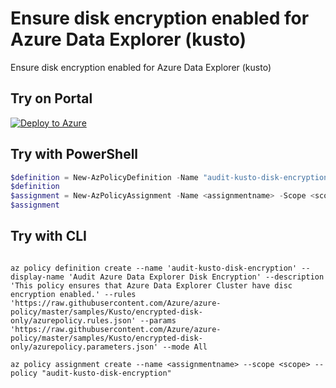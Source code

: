 # Ensure disk encryption enabled for Azure Data Explorer (kusto)

Ensure disk encryption enabled for Azure Data Explorer (kusto)

## Try on Portal

[![Deploy to Azure](http://azuredeploy.net/deploybutton.png)](https://portal.azure.com/#blade/Microsoft_Azure_Policy/CreatePolicyDefinitionBlade/uri/https%3A%2F%2Fraw.githubusercontent.com%2FAzure%2Fazure-policy%2Fmaster%2Fsamples%2FKusto%2Fencrypted-disk-only%2Fazurepolicy.json)

## Try with PowerShell

````powershell
$definition = New-AzPolicyDefinition -Name "audit-kusto-disk-encryption" -DisplayName "Audit Azure Data Explorer Disk Encryption" -description "This policy ensures that Azure Data Explorer Cluster have disc encryption enabled." -Policy 'https://raw.githubusercontent.com/Azure/azure-policy/master/samples/Storage/https-traffic-only/azurepolicy.rules.json' -Parameter 'https://raw.githubusercontent.com/Azure/azure-policy/master/samples/Storage/https-traffic-only/azurepolicy.parameters.json' -Mode All
$definition
$assignment = New-AzPolicyAssignment -Name <assignmentname> -Scope <scope>  -PolicyDefinition $definition
$assignment 
````



## Try with CLI

````cli

az policy definition create --name 'audit-kusto-disk-encryption' --display-name 'Audit Azure Data Explorer Disk Encryption' --description 'This policy ensures that Azure Data Explorer Cluster have disc encryption enabled.' --rules 'https://raw.githubusercontent.com/Azure/azure-policy/master/samples/Kusto/encrypted-disk-only/azurepolicy.rules.json' --params 'https://raw.githubusercontent.com/Azure/azure-policy/master/samples/Kusto/encrypted-disk-only/azurepolicy.parameters.json' --mode All

az policy assignment create --name <assignmentname> --scope <scope> --policy "audit-kusto-disk-encryption" 

````
